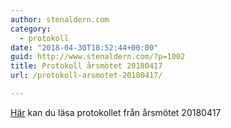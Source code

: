 ```yaml
---
author: stenaldern.com
category:
  - protokoll
date: "2018-04-30T18:52:44+00:00"
guid: http://www.stenaldern.com/?p=1002
title: Protokoll årsmötet 20180417
url: /protokoll-arsmotet-20180417/

---
```

[Här](/wp-content/uploads/2018/04/protokoll_arsmotet_2180417.pdf "Protokoll") kan du läsa protokollet från årsmötet 20180417
